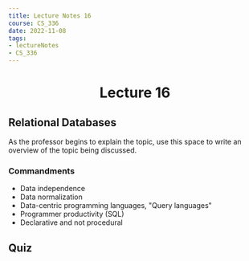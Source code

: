 ```yaml
---
title: Lecture Notes 16
course: CS_336
date: 2022-11-08
tags: 
- lectureNotes
- CS_336
---
```


<center><h1>Lecture 16</h1></center>

## Relational Databases
As the professor begins to explain the topic, use this space to write an overview of the topic being discussed.

### Commandments
- Data independence
- Data normalization
- Data-centric programming languages, "Query languages"
- Programmer productivity (SQL)
- Declarative and not procedural



## Quiz
